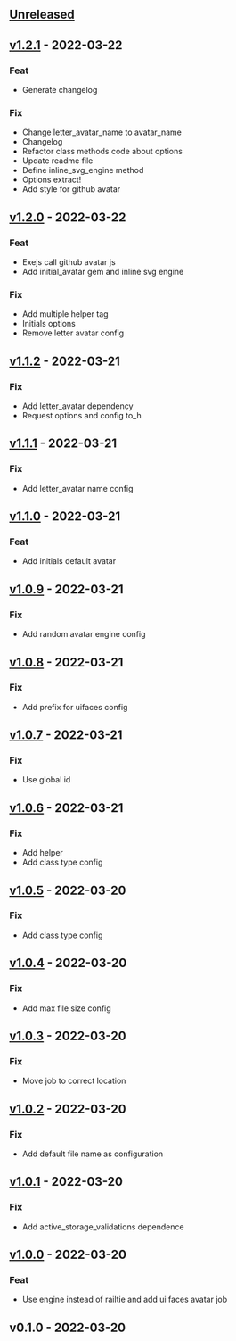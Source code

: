 <a name="unreleased"></a>
## [Unreleased]


<a name="v1.2.1"></a>
## [v1.2.1] - 2022-03-22
### Feat
- Generate changelog

### Fix
- Change letter_avatar_name to avatar_name
- Changelog
- Refactor class methods code about options
- Update readme file
- Define inline_svg_engine method
- Options extract!
- Add style for github avatar


<a name="v1.2.0"></a>
## [v1.2.0] - 2022-03-22
### Feat
- Exejs call github avatar js
- Add initial_avatar gem and inline svg engine

### Fix
- Add multiple helper tag
- Initials options
- Remove letter avatar config


<a name="v1.1.2"></a>
## [v1.1.2] - 2022-03-21
### Fix
- Add letter_avatar dependency
- Request options and config to_h


<a name="v1.1.1"></a>
## [v1.1.1] - 2022-03-21
### Fix
- Add letter_avatar name config


<a name="v1.1.0"></a>
## [v1.1.0] - 2022-03-21
### Feat
- Add initials default avatar


<a name="v1.0.9"></a>
## [v1.0.9] - 2022-03-21
### Fix
- Add random avatar engine config


<a name="v1.0.8"></a>
## [v1.0.8] - 2022-03-21
### Fix
- Add prefix for uifaces config


<a name="v1.0.7"></a>
## [v1.0.7] - 2022-03-21
### Fix
- Use global id


<a name="v1.0.6"></a>
## [v1.0.6] - 2022-03-21
### Fix
- Add helper
- Add class type config


<a name="v1.0.5"></a>
## [v1.0.5] - 2022-03-20
### Fix
- Add class type config


<a name="v1.0.4"></a>
## [v1.0.4] - 2022-03-20
### Fix
- Add max file size config


<a name="v1.0.3"></a>
## [v1.0.3] - 2022-03-20
### Fix
- Move job to correct location


<a name="v1.0.2"></a>
## [v1.0.2] - 2022-03-20
### Fix
- Add default file name as configuration


<a name="v1.0.1"></a>
## [v1.0.1] - 2022-03-20
### Fix
- Add active_storage_validations dependence


<a name="v1.0.0"></a>
## [v1.0.0] - 2022-03-20
### Feat
- Use engine instead of railtie and add ui faces avatar job


<a name="v0.1.0"></a>
## v0.1.0 - 2022-03-20

[Unreleased]: https://gitlab.qiuzhi99.com:10022/hfpp2012/acts_as_avatar/compare/v1.2.1...HEAD
[v1.2.1]: https://gitlab.qiuzhi99.com:10022/hfpp2012/acts_as_avatar/compare/v1.2.0...v1.2.1
[v1.2.0]: https://gitlab.qiuzhi99.com:10022/hfpp2012/acts_as_avatar/compare/v1.1.2...v1.2.0
[v1.1.2]: https://gitlab.qiuzhi99.com:10022/hfpp2012/acts_as_avatar/compare/v1.1.1...v1.1.2
[v1.1.1]: https://gitlab.qiuzhi99.com:10022/hfpp2012/acts_as_avatar/compare/v1.1.0...v1.1.1
[v1.1.0]: https://gitlab.qiuzhi99.com:10022/hfpp2012/acts_as_avatar/compare/v1.0.9...v1.1.0
[v1.0.9]: https://gitlab.qiuzhi99.com:10022/hfpp2012/acts_as_avatar/compare/v1.0.8...v1.0.9
[v1.0.8]: https://gitlab.qiuzhi99.com:10022/hfpp2012/acts_as_avatar/compare/v1.0.7...v1.0.8
[v1.0.7]: https://gitlab.qiuzhi99.com:10022/hfpp2012/acts_as_avatar/compare/v1.0.6...v1.0.7
[v1.0.6]: https://gitlab.qiuzhi99.com:10022/hfpp2012/acts_as_avatar/compare/v1.0.5...v1.0.6
[v1.0.5]: https://gitlab.qiuzhi99.com:10022/hfpp2012/acts_as_avatar/compare/v1.0.4...v1.0.5
[v1.0.4]: https://gitlab.qiuzhi99.com:10022/hfpp2012/acts_as_avatar/compare/v1.0.3...v1.0.4
[v1.0.3]: https://gitlab.qiuzhi99.com:10022/hfpp2012/acts_as_avatar/compare/v1.0.2...v1.0.3
[v1.0.2]: https://gitlab.qiuzhi99.com:10022/hfpp2012/acts_as_avatar/compare/v1.0.1...v1.0.2
[v1.0.1]: https://gitlab.qiuzhi99.com:10022/hfpp2012/acts_as_avatar/compare/v1.0.0...v1.0.1
[v1.0.0]: https://gitlab.qiuzhi99.com:10022/hfpp2012/acts_as_avatar/compare/v0.1.0...v1.0.0
